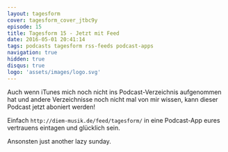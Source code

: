 ```yaml
---
layout: tagesform
cover: tagesform_cover_jtbc9y
episode: 15
title: Tagesform 15 - Jetzt mit Feed
date: 2016-05-01 20:41:14
tags: podcasts tagesform rss-feeds podcast-apps
navigation: true
hidden: true
disqus: true
logo: 'assets/images/logo.svg'
---
```


Auch wenn iTunes mich noch nicht ins Podcast-Verzeichnis aufgenommen hat
und andere Verzeichnisse noch nicht mal von mir wissen, kann dieser 
Podcast jetzt aboniert werden!

<!-- more -->

Einfach `http://diem-musik.de/feed/tagesform/` in eine Podcast-App eures
vertrauens eintagen und glücklich sein.

Ansonsten just another lazy sunday.
